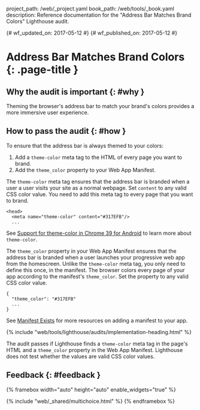 project_path: /web/_project.yaml
book_path: /web/tools/_book.yaml
description: Reference documentation for the "Address Bar Matches Brand Colors" Lighthouse audit.

{# wf_updated_on: 2017-05-12 #}
{# wf_published_on: 2017-05-12 #}

# Address Bar Matches Brand Colors  {: .page-title }

## Why the audit is important {: #why }

Theming the browser's address bar to match your brand's colors provides
a more immersive user experience.

## How to pass the audit {: #how }

To ensure that the address bar is always themed to your colors:

1. Add a `theme-color` meta tag to the HTML of every page you want to brand.
1. Add the `theme_color` property to your Web App Manifest.

The `theme-color` meta tag ensures that the address bar is branded when a user
a user visits your site as a normal webpage. Set `content` to any valid CSS
color value. You need to add this meta tag to every page that you want to
brand.

    <head>
      <meta name="theme-color" content="#317EFB"/>
      ...

See [Support for theme-color in Chrome 39 for Android][theme-color] to
learn more about `theme-color`.

[theme-color]: /web/updates/2014/11/Support-for-theme-color-in-Chrome-39-for-Android

The `theme_color` property in your Web App Manifest ensures that the address
bar is branded when a user launches your progressive web
app from the homescreen. Unlike the `theme-color` meta tag, you only need
to define this once, in the manifest. The browser colors every page of your
app according to the manifest's `theme_color`. Set the property to any valid
CSS color value.

    {
      "theme_color": "#317EFB"
      ...
    }

See [Manifest Exists](manifest-exists#how) for more resources on adding a
manifest to your app.

{% include "web/tools/lighthouse/audits/implementation-heading.html" %}

The audit passes if Lighthouse finds a `theme-color` meta tag in the page's
HTML and a `theme_color` property in the Web App Manifest. Lighthouse does
not test whether the values are valid CSS color values.

## Feedback {: #feedback }

{% framebox width="auto" height="auto" enable_widgets="true" %}
<script>
var label = 'Address Bar / Helpful';
var url = 'https://github.com/google/webfundamentals/issues/new?title=[' +
      label + ']';
var feedback = {
  "category": "Lighthouse",
  "choices": [
    {
      "button": {
        "text": "This Doc Was Helpful"
      },
      "response": "Thanks for the feedback.",
      "analytics": {
        "label": label
      }
    },
    {
      "button": {
        "text": "This Doc Was Not Helpful"
      },
      "response": 'Sorry to hear that. Please <a href="' + url +
          '" target="_blank">open a GitHub issue</a> and tell us how to ' +
          'make it better.',
      "analytics": {
        "label": label,
        "value": 0
      }
    }
  ]
};
</script>
{% include "web/_shared/multichoice.html" %}
{% endframebox %}
